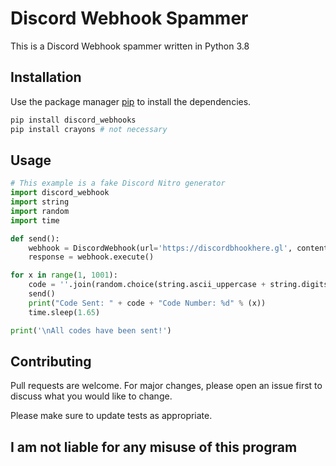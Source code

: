 # Discord Webhook Spammer
This is a Discord Webhook spammer written in Python 3.8

## Installation

Use the package manager [pip](https://pip.pypa.io/en/stable/) to install the dependencies.

```bash
pip install discord_webhooks
pip install crayons # not necessary
```

## Usage

```python
# This example is a fake Discord Nitro generator
import discord_webhook
import string
import random
import time

def send():
    webhook = DiscordWebhook(url='https://discordbhookhere.gl', content="discord.gift/" + code)
    response = webhook.execute()

for x in range(1, 1001):
    code = ''.join(random.choice(string.ascii_uppercase + string.digits + string.ascii_lowercase) for _ in range(16))
    send()
    print("Code Sent: " + code + "Code Number: %d" % (x))
    time.sleep(1.65)

print('\nAll codes have been sent!')
```

## Contributing
Pull requests are welcome. For major changes, please open an issue first to discuss what you would like to change.

Please make sure to update tests as appropriate.

## I am not liable for any misuse of this program